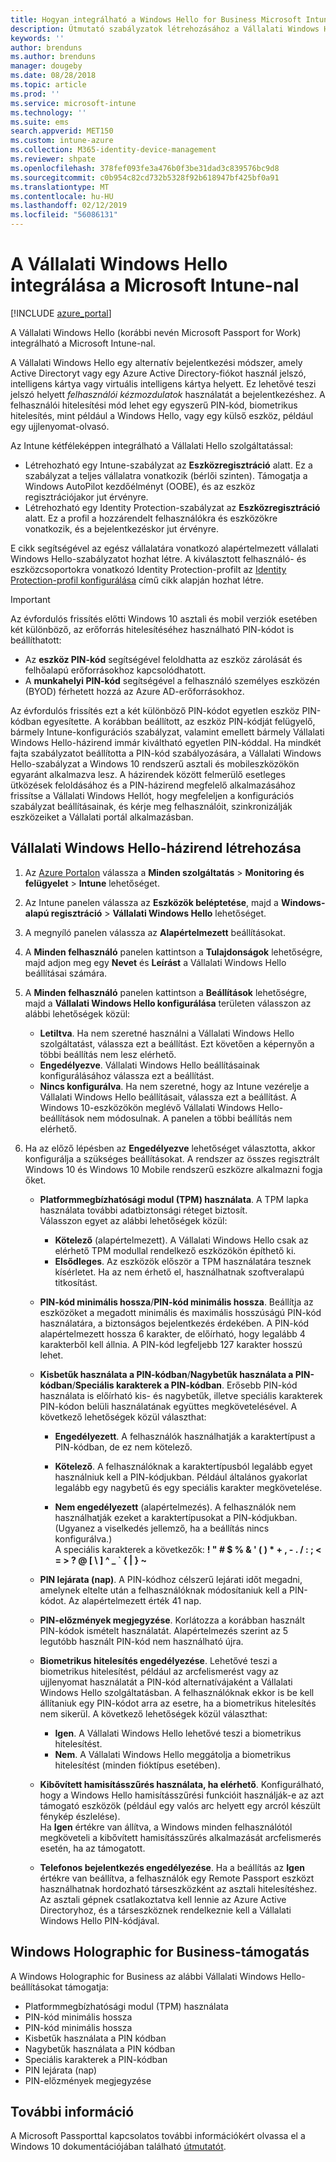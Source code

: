 ```yaml
---
title: Hogyan integrálható a Windows Hello for Business Microsoft Intune-nal |} A Microsoft Intune-ban
description: Útmutató szabályzatok létrehozásához a Vállalati Windows Hello felügyelt eszközön való használatához.”
keywords: ''
author: brenduns
ms.author: brenduns
manager: dougeby
ms.date: 08/28/2018
ms.topic: article
ms.prod: ''
ms.service: microsoft-intune
ms.technology: ''
ms.suite: ems
search.appverid: MET150
ms.custom: intune-azure
ms.collection: M365-identity-device-management
ms.reviewer: shpate
ms.openlocfilehash: 378fef093fe3a476b0f3be31dad3c839576bc9d8
ms.sourcegitcommit: c0b954c82cd732b5328f92b618947bf425bf0a91
ms.translationtype: MT
ms.contentlocale: hu-HU
ms.lasthandoff: 02/12/2019
ms.locfileid: "56086131"
---
```

# <a name="integrate-windows-hello-for-business-with-microsoft-intune"></a>A Vállalati Windows Hello integrálása a Microsoft Intune-nal


[!INCLUDE [azure_portal](./includes/azure_portal.md)]

A Vállalati Windows Hello (korábbi nevén Microsoft Passport for Work) integrálható a Microsoft Intune-nal.

 A Vállalati Windows Hello egy alternatív bejelentkezési módszer, amely Active Directoryt vagy egy Azure Active Directory-fiókot használ jelszó, intelligens kártya vagy virtuális intelligens kártya helyett. Ez lehetővé teszi jelszó helyett *felhasználói kézmozdulatok* használatát a bejelentkezéshez. A felhasználói hitelesítési mód lehet egy egyszerű PIN-kód, biometrikus hitelesítés, mint például a Windows Hello, vagy egy külső eszköz, például egy ujjlenyomat-olvasó.

Az Intune kétféleképpen integrálható a Vállalati Hello szolgáltatással:

-   Létrehozható egy Intune-szabályzat az **Eszközregisztráció** alatt. Ez a szabályzat a teljes vállalatra vonatkozik (bérlői szinten). Támogatja a Windows AutoPilot kezdőélményt (OOBE), és az eszköz regisztrációjakor jut érvényre. 
-  Létrehozható egy Identity Protection-szabályzat az **Eszközregisztráció** alatt. Ez a profil a hozzárendelt felhasználókra és eszközökre vonatkozik, és a bejelentkezéskor jut érvényre. 

E cikk segítségével az egész vállalatára vonatkozó alapértelmezett vállalati Windows Hello-szabályzatot hozhat létre. A kiválasztott felhasználó- és eszközcsoportokra vonatkozó Identity Protection-profilt az [Identity Protection-profil konfigurálása](identity-protection-configure.md) című cikk alapján hozhat létre.  

<!--- -   You can store authentication certificates in the Windows Hello for Business key storage provider (KSP). For more information, see [Secure resource access with certificate profiles in Microsoft Intune](secure-resource-access-with-certificate-profiles.md). --->

> [!IMPORTANT]
> Az évfordulós frissítés előtti Windows 10 asztali és mobil verziók esetében két különböző, az erőforrás hitelesítéséhez használható PIN-kódot is beállíthatott:
> - Az **eszköz PIN-kód** segítségével feloldhatta az eszköz zárolását és felhőalapú erőforrásokhoz kapcsolódhatott.
> - A **munkahelyi PIN-kód** segítségével a felhasználó személyes eszközén (BYOD) férhetett hozzá az Azure AD-erőforrásokhoz.
> 
> Az évfordulós frissítés ezt a két különböző PIN-kódot egyetlen eszköz PIN-kódban egyesítette.
> A korábban beállított, az eszköz PIN-kódját felügyelő, bármely Intune-konfigurációs szabályzat, valamint emellett bármely Vállalati Windows Hello-házirend immár kiváltható egyetlen PIN-kóddal.
> Ha mindkét fajta szabályzatot beállította a PIN-kód szabályozására, a Vállalati Windows Hello-szabályzat a Windows 10 rendszerű asztali és mobileszközökön egyaránt alkalmazva lesz.
> A házirendek között felmerülő esetleges ütközések feloldásához és a PIN-házirend megfelelő alkalmazásához frissítse a Vállalati Windows Hellót, hogy megfeleljen a konfigurációs szabályzat beállításainak, és kérje meg felhasználóit, szinkronizálják eszközeiket a Vállalati portál alkalmazásban.



## <a name="create-a-windows-hello-for-business-policy"></a>Vállalati Windows Hello-házirend létrehozása

1. Az [Azure Portalon](https://portal.azure.com) válassza a **Minden szolgáltatás** > **Monitoring és felügyelet** > **Intune** lehetőséget.

2. Az Intune panelen válassza az **Eszközök beléptetése**, majd a **Windows-alapú regisztráció** > **Vállalati Windows Hello** lehetőséget.

3. A megnyíló panelen válassza az **Alapértelmezett** beállításokat.

4. A **Minden felhasználó** panelen kattintson a **Tulajdonságok** lehetőségre, majd adjon meg egy **Nevet** és **Leírást** a Vállalati Windows Hello beállításai számára.

5. A **Minden felhasználó** panelen kattintson a **Beállítások** lehetőségre, majd a **Vállalati Windows Hello konfigurálása** területen válasszon az alábbi lehetőségek közül:

    - **Letiltva**. Ha nem szeretné használni a Vállalati Windows Hello szolgáltatást, válassza ezt a beállítást. Ezt követően a képernyőn a többi beállítás nem lesz elérhető.
    - **Engedélyezve**. Vállalati Windows Hello beállításainak konfigurálásához válassza ezt a beállítást.
    - **Nincs konfigurálva**. Ha nem szeretné, hogy az Intune vezérelje a Vállalati Windows Hello beállításait, válassza ezt a beállítást. A Windows 10-eszközökön meglévő Vállalati Windows Hello-beállítások nem módosulnak. A panelen a többi beállítás nem elérhető.

6. Ha az előző lépésben az **Engedélyezve** lehetőséget választotta, akkor konfigurálja a szükséges beállításokat. A rendszer az összes regisztrált Windows 10 és Windows 10 Mobile rendszerű eszközre alkalmazni fogja őket.

   - **Platformmegbízhatósági modul (TPM) használata**. A TPM lapka használata további adatbiztonsági réteget biztosít.<br>Válasszon egyet az alábbi lehetőségek közül:

     - **Kötelező** (alapértelmezett). A Vállalati Windows Hello csak az elérhető TPM modullal rendelkező eszközökön építhető ki.
     - **Elsődleges**. Az eszközök először a TPM használatára tesznek kísérletet. Ha az nem érhető el, használhatnak szoftveralapú titkosítást.

   - **PIN-kód minimális hossza**/**PIN-kód minimális hossza**. Beállítja az eszközöket a megadott minimális és maximális hosszúságú PIN-kód használatára, a biztonságos bejelentkezés érdekében. A PIN-kód alapértelmezett hossza 6 karakter, de előírható, hogy legalább 4 karakterből kell állnia. A PIN-kód legfeljebb 127 karakter hosszú lehet.

   - **Kisbetűk használata a PIN-kódban**/**Nagybetűk használata a PIN-kódban**/**Speciális karakterek a PIN-kódban**. Erősebb PIN-kód használata is előírható kis- és nagybetűk, illetve speciális karakterek PIN-kódon belüli használatának együttes megkövetelésével. A következő lehetőségek közül választhat:

     - **Engedélyezett**. A felhasználók használhatják a karaktertípust a PIN-kódban, de ez nem kötelező.

     - **Kötelező**. A felhasználóknak a karaktertípusból legalább egyet használniuk kell a PIN-kódjukban. Például általános gyakorlat legalább egy nagybetű és egy speciális karakter megkövetelése.

     - **Nem engedélyezett** (alapértelmezés). A felhasználók nem használhatják ezeket a karaktertípusokat a PIN-kódjukban. (Ugyanez a viselkedés jellemző, ha a beállítás nincs konfigurálva.)<br>A speciális karakterek a következők: **! " # $ % &amp; ' ( ) &#42; + , - . / : ; &lt; = &gt; ? @ [ \ ] ^ _ &#96; { &#124; } ~**

   - **PIN lejárata (nap)**. A PIN-kódhoz célszerű lejárati időt megadni, amelynek eltelte után a felhasználóknak módosítaniuk kell a PIN-kódot. Az alapértelmezett érték 41 nap.

   - **PIN-előzmények megjegyzése**. Korlátozza a korábban használt PIN-kódok ismételt használatát. Alapértelmezés szerint az 5 legutóbb használt PIN-kód nem használható újra.

   - **Biometrikus hitelesítés engedélyezése**. Lehetővé teszi a biometrikus hitelesítést, például az arcfelismerést vagy az ujjlenyomat használatát a PIN-kód alternatívájaként a Vállalati Windows Hello szolgáltatásban. A felhasználóknak ekkor is be kell állítaniuk egy PIN-kódot arra az esetre, ha a biometrikus hitelesítés nem sikerül. A következő lehetőségek közül választhat:

     - **Igen**. A Vállalati Windows Hello lehetővé teszi a biometrikus hitelesítést.
     - **Nem**. A Vállalati Windows Hello meggátolja a biometrikus hitelesítést (minden fióktípus esetében).

   - **Kibővített hamisításszűrés használata, ha elérhető**. Konfigurálható, hogy a Windows Hello hamisításszűrési funkcióit használják-e az azt támogató eszközök (például egy valós arc helyett egy arcról készült fénykép észlelése).<br>Ha **Igen** értékre van állítva, a Windows minden felhasználótól megköveteli a kibővített hamisításszűrés alkalmazását arcfelismerés esetén, ha az támogatott.

   - **Telefonos bejelentkezés engedélyezése**. Ha a beállítás az **Igen** értékre van beállítva, a felhasználók egy Remote Passport eszközt használhatnak hordozható társeszközként az asztali hitelesítéshez. Az asztali gépnek csatlakoztatva kell lennie az Azure Active Directoryhoz, és a társeszköznek rendelkeznie kell a Vállalati Windows Hello PIN-kódjával.

## <a name="windows-holographic-for-business-support"></a>Windows Holographic for Business-támogatás

A Windows Holographic for Business az alábbi Vállalati Windows Hello-beállításokat támogatja:

- Platformmegbízhatósági modul (TPM) használata
- PIN-kód minimális hossza
- PIN-kód minimális hossza
- Kisbetűk használata a PIN kódban
- Nagybetűk használata a PIN kódban
- Speciális karakterek a PIN-kódban
- PIN lejárata (nap)
- PIN-előzmények megjegyzése

## <a name="further-information"></a>További információ
A Microsoft Passporttal kapcsolatos további információkért olvassa el a Windows 10 dokumentációjában található [útmutatót](https://technet.microsoft.com/library/mt589441.aspx).
